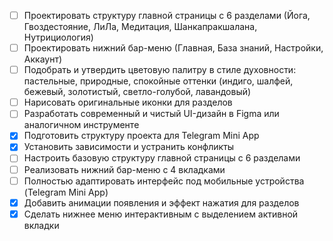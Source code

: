 - [ ] Проектировать структуру главной страницы с 6 разделами (Йога, Гвоздестояние, ЛиЛа, Медитация, Шанкапракшалана, Нутрициология)
- [ ] Проектировать нижний бар-меню (Главная, База знаний, Настройки, Аккаунт)
- [ ] Подобрать и утвердить цветовую палитру в стиле духовности: пастельные, природные, спокойные оттенки (индиго, шалфей, бежевый, золотистый, светло-голубой, лавандовый)
- [ ] Нарисовать оригинальные иконки для разделов
- [ ] Разработать современный и чистый UI-дизайн в Figma или аналогичном инструменте
- [x] Подготовить структуру проекта для Telegram Mini App
- [x] Установить зависимости и устранить конфликты
- [ ] Настроить базовую структуру главной страницы с 6 разделами
- [ ] Реализовать нижний бар-меню с 4 вкладками
- [ ] Полностью адаптировать интерфейс под мобильные устройства (Telegram Mini App)
- [x] Добавить анимации появления и эффект нажатия для разделов
- [x] Сделать нижнее меню интерактивным с выделением активной вкладки 